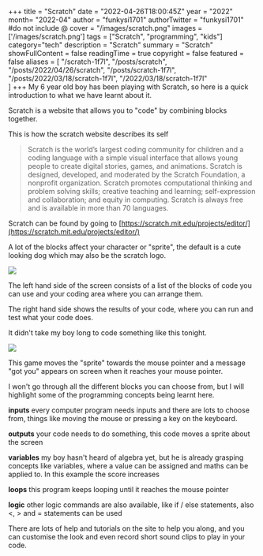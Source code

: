 +++
title = "Scratch"
date = "2022-04-26T18:00:45Z"
year = "2022"
month= "2022-04"
author = "funkysi1701"
authorTwitter = "funkysi1701" #do not include @
cover = "/images/scratch.png"
images = ['/images/scratch.png']
tags = ["Scratch", "programming", "kids"]
category="tech"
description =  "Scratch"
summary = "Scratch"
showFullContent = false
readingTime = true
copyright = false
featured = false
aliases = [
    "/scratch-1f7l",
    "/posts/scratch",
    "/posts/2022/04/26/scratch",
    "/posts/scratch-1f7l",
    "/posts/2022/03/18/scratch-1f7l",
    "/2022/03/18/scratch-1f7l"    
]
+++
My 6 year old boy has been playing with Scratch, so here is a quick introduction to what we have learnt about it.

Scratch is a website that allows you to "code" by combining blocks together.

This is how the scratch website describes its self

> Scratch is the world’s largest coding community for children and a coding language with a simple visual interface that allows young people to create digital stories, games, and animations. Scratch is designed, developed, and moderated by the Scratch Foundation, a nonprofit organization.
> Scratch promotes computational thinking and problem solving skills; creative teaching and learning; self-expression and collaboration; and equity in computing.
> Scratch is always free and is available in more than 70 languages.

Scratch can be found by going to [https://scratch.mit.edu/projects/editor/](https://scratch.mit.edu/projects/editor/)

A lot of the blocks affect your character or "sprite", the default is a cute looking dog which may also be the scratch logo.

![](/images/scratch.png)

The left hand side of the screen consists of a list of the blocks of code you can use and your coding area where you can arrange them.

The right hand side shows the results of your code, where you can run and test what your code does.

It didn't take my boy long to code something like this tonight.

![](/images/scratch2.png)

This game moves the "sprite" towards the mouse pointer and a message "got you" appears on screen when it reaches your mouse pointer.

I won't go through all the different blocks you can choose from, but I will highlight some of the programming concepts being learnt here.

**inputs** every computer program needs inputs and there are lots to choose from, things like moving the mouse or pressing a key on the keyboard.

**outputs** your code needs to do something, this code moves a sprite about the screen

**variables** my boy hasn't heard of algebra yet, but he is already grasping concepts like variables, where a value can be assigned and maths can be applied to. In this example the score increases

**loops** this program keeps looping until it reaches the mouse pointer

**logic** other logic commands are also available, like if / else statements, also <, > and = statements can be used

There are lots of help and tutorials on the site to help you along, and you can customise the look and even record short sound clips to play in your code.